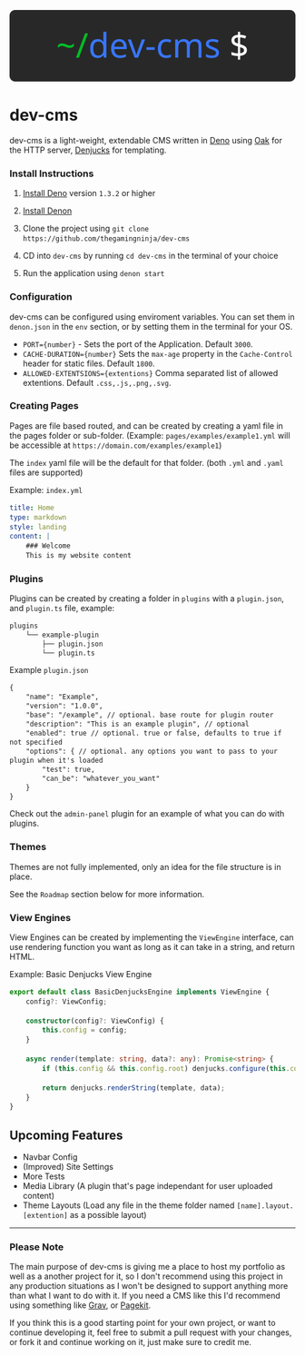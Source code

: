 ![dev-cms Logo](/logo.svg)

# dev-cms

dev-cms is a light-weight, extendable CMS written in [Deno](https://deno.land/) using [Oak](https://github.com/oakserver/oak) for the HTTP server, [Denjucks](https://github.com/denjucks/denjucks) for templating.

### Install Instructions

1. [Install Deno](https://deno.land/#installation) version `1.3.2` or higher

2. [Install Denon](https://github.com/denosaurs/denon/)

3. Clone the project using `git clone https://github.com/thegamingninja/dev-cms`

4. CD into `dev-cms` by running `cd dev-cms` in the terminal of your choice

5. Run the application using `denon start`

### Configuration

dev-cms can be configured using enviroment variables. You can set them in `denon.json` in the `env` section, or by setting them in the terminal for your OS.

- `PORT={number}` - Sets the port of the Application. Default `3000`.
- `CACHE-DURATION={number}` Sets the `max-age` property in the `Cache-Control` header for static files. Default `1800`.
- `ALLOWED-EXTENTSIONS={extentions}` Comma separated list of allowed extentions. Default `.css,.js,.png,.svg`.

### Creating Pages

Pages are file based routed, and can be created by creating a yaml file in the pages folder or sub-folder. (Example: `pages/examples/example1.yml` will be accessible at `https://domain.com/examples/example1`)

The `index` yaml file will be the default for that folder. (both `.yml` and `.yaml` files are supported)

Example: `index.yml`
```yaml
title: Home
type: markdown
style: landing
content: |
    ### Welcome
    This is my website content
```

### Plugins

Plugins can be created by creating a folder in `plugins` with a `plugin.json`, and `plugin.ts` file, example:
```
plugins
    └── example-plugin
        ├── plugin.json
        └── plugin.ts
```

Example `plugin.json`
```
{
    "name": "Example",
    "version": "1.0.0",
    "base": "/example", // optional. base route for plugin router
    "description": "This is an example plugin", // optional
    "enabled": true // optional. true or false, defaults to true if not specified
    "options": { // optional. any options you want to pass to your plugin when it's loaded
        "test": true,
        "can_be": "whatever_you_want"
    }
}
```

Check out the `admin-panel` plugin for an example of what you can do with plugins.

### Themes

Themes are not fully implemented, only an idea for the file structure is in place.

See the `Roadmap` section below for more information.


### View Engines

View Engines can be created by implementing the `ViewEngine` interface, can use rendering function you want as long as it can take in a string, and return HTML.

Example: Basic Denjucks View Engine

```typescript
export default class BasicDenjucksEngine implements ViewEngine {
    config?: ViewConfig;

    constructor(config?: ViewConfig) {
        this.config = config;
    }

    async render(template: string, data?: any): Promise<string> {
        if (this.config && this.config.root) denjucks.configure(this.config.root);

        return denjucks.renderString(template, data);
    }
}
```

## Upcoming Features

- Navbar Config
- (Improved) Site Settings
- More Tests
- Media Library (A plugin that's page independant for user uploaded content)
- Theme Layouts (Load any file in the theme folder named `[name].layout.[extention]` as a possible layout)

---

### Please Note

The main purpose of dev-cms is giving me a place to host my portfolio as well as a another project for it, so I don't recommend using this project in any production situations as I won't be designed to support anything more than what I want to do with it. If you need a CMS like this I'd recommend using something like [Grav](https://getgrav.org/), or [Pagekit](https://pagekit.com/).

If you think this is a good starting point for your own project, or want to continue developing it, feel free to submit a pull request with your changes, or fork it and continue working on it, just make sure to credit me.

